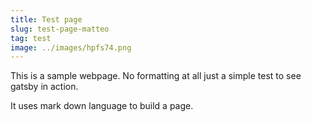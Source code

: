 ```yaml
---
title: Test page
slug: test-page-matteo
tag: test
image: ../images/hpfs74.png
---
```


This is a sample webpage. No formatting at all just a simple test to see gatsby in action.

It uses mark down language to build a page.